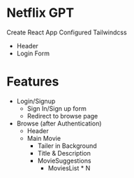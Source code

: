 # Netflix GPT

Create React App
Configured Tailwindcss
- Header
- Login Form

# Features
- Login/Signup
	-	Sign In/Sign up form
	- Redirect to browse page
-	Browse (after Authentication)
	- Header
	- Main Movie
		- Tailer in Background
		-	Title & Description
		- MovieSuggestions
			- MoviesList * N
